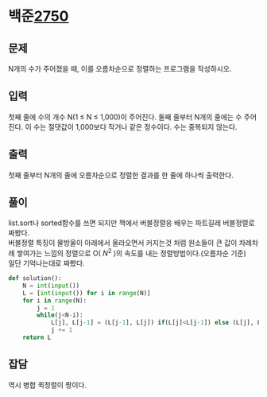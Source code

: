 # 백준[2750](https://www.acmicpc.net/problem/2750)
## 문제
N개의 수가 주어졌을 때, 이를 오름차순으로 정렬하는 프로그램을 작성하시오.
## 입력
첫째 줄에 수의 개수 N(1 ≤ N ≤ 1,000)이 주어진다. 둘째 줄부터 N개의 줄에는 수 주어진다. 이 수는 절댓값이 1,000보다 작거나 같은 정수이다. 수는 중복되지 않는다.
## 출력
첫째 줄부터 N개의 줄에 오름차순으로 정렬한 결과를 한 줄에 하나씩 출력한다.
## 풀이
list.sort나 sorted함수를 쓰면 되지만 책에서 버블정렬응 배우는 파트길레 버블정렬로 짜봤다.  
버블정렬 특징이 물방울이 아래에서 올라오면서 커지는것 처럼 원소들이 큰 값이 차례차례 쌓여가는 느낌의 정렬으로 O( $N^2$ )의 속도를 내는 정렬방법이다.(오름차순 기준)  
	일단 기억나는대로 짜봤다.

```python
def solution():
    N = int(input())
    L = [int(input()) for i in range(N)]
    for i in range(N):
        j = 1
        while(j<N-i):
            L[j], L[j-1] = (L[j-1], L[j]) if(L[j]<L[j-1]) else (L[j], L[j-1])
            j += 1
    return L
```

## 잡담
역시 병합 퀵정렬이 짱이다.
